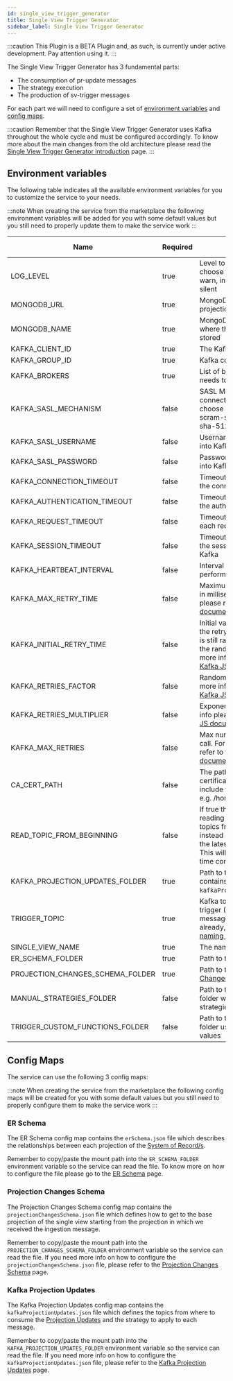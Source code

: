 ```yaml
---
id: single_view_trigger_generator
title: Single View Trigger Generator
sidebar_label: Single View Trigger Generator
---
```


:::caution
This Plugin is a BETA Plugin and, as such, is currently under active development. Pay attention using it.
:::

The Single View Trigger Generator has 3 fundamental parts:

- The consumption of pr-update messages
- The strategy execution
- The production of sv-trigger messages

For each part we will need to configure a set of [environment variables](#environment-variables) and [config maps](#config-maps).

:::caution
Remember that the Single View Trigger Generator uses Kafka throughout the whole cycle and must be configured accordingly. To know more about the main changes from the old architecture please read the [Single View Trigger Generator introduction](/fast_data/single_view_trigger_generator.md) page.
:::

## Environment variables

The following table indicates all the available environment variables for you to customize the service to your needs.

:::note
When creating the service from the marketplace the following environment variables will be added for you with some default values but you still need to properly update them to make the service work
:::

| Name                             | Required | Description                                                                                                                                                                                                                                | Default value |
|----------------------------------|----------|--------------------------------------------------------------------------------------------------------------------------------------------------------------------------------------------------------------------------------------------|---------------|
| LOG_LEVEL                        | true     | Level to use for logging; to choose from: error, fatal, warn, info, debug, trace, silent                                                                                                                                                   | silent        |
| MONGODB_URL                      | true     | MongoDB URL where the projections are stored                                                                                                                                                                                               | -             |
| MONGODB_NAME                     | true     | MongoDB Database name where the projections are stored                                                                                                                                                                                     | -             |
| KAFKA_CLIENT_ID                  | true     | The Kafka client identifier                                                                                                                                                                                                                | -             |
| KAFKA_GROUP_ID                   | true     | Kafka consumer group ID                                                                                                                                                                                                                    | -             |
| KAFKA_BROKERS                    | true     | List of brokers the service needs to connect to                                                                                                                                                                                            | -             |
| KAFKA_SASL_MECHANISM             | false    | SASL Mechanism with which connect to Kafka. You can choose between plain, scram-sha-256, scram-sha-512.                                                                                                                                    | plain         |
| KAFKA_SASL_USERNAME              | false    | Username to use for logging into Kafka                                                                                                                                                                                                     | -             |
| KAFKA_SASL_PASSWORD              | false    | Password to use for logging into Kafka                                                                                                                                                                                                     | -             |
| KAFKA_CONNECTION_TIMEOUT         | false    | Timeout in milliseconds for the connection to Kafka                                                                                                                                                                                        | 10000         |
| KAFKA_AUTHENTICATION_TIMEOUT     | false    | Timeout in milliseconds for the authentication to Kafka                                                                                                                                                                                    | 10000         |
| KAFKA_REQUEST_TIMEOUT            | false    | Timeout in milliseconds for each request to Kafka                                                                                                                                                                                          | 30000         |
| KAFKA_SESSION_TIMEOUT            | false    | Timeout in milliseconds for the session expiration in Kafka                                                                                                                                                                                | 30000         |
| KAFKA_HEARTBEAT_INTERVAL         | false    | Interval in milliseconds to perform each heartbeat                                                                                                                                                                                         | 3000          |
| KAFKA_MAX_RETRY_TIME             | false    | Maximum wait time for a retry in milliseconds. For more info please refer to the [Kafka JS documentation](https://kafka.js.org/docs/configuration#default-retry)                                                                           | 30000         |
| KAFKA_INITIAL_RETRY_TIME         | false    | Initial value used to calculate the retry in milliseconds (This is still randomized following the randomization factor). For more info please refer to the [Kafka JS documentation](https://kafka.js.org/docs/configuration#default-retry) | 300           |
| KAFKA_RETRIES_FACTOR             | false    | Randomization factor. For more info please refer to the [Kafka JS documentation](https://kafka.js.org/docs/configuration#default-retry)                                                                                                    | 0.2           |
| KAFKA_RETRIES_MULTIPLIER         | false    | Exponential factor. For more info please refer to the [Kafka JS documentation](https://kafka.js.org/docs/configuration#default-retry)                                                                                                      | 2             |
| KAFKA_MAX_RETRIES                | false    | Max number of retries per call. For more info please refer to the [Kafka JS documentation](https://kafka.js.org/docs/configuration#default-retry)                                                                                          | 5             |
| CA_CERT_PATH                     | false    | The path to the CA certificate, which should include the file name as well, e.g. /home/my-ca.pem                                                                                                                                           | -             |
| READ_TOPIC_FROM_BEGINNING        | false    | If true the consumer will start reading messages from topics from the beginning, instead of the message with the latest committed offset. This will happen only the first time connecting to the topic.                                    | false         |
| KAFKA_PROJECTION_UPDATES_FOLDER  | true     | Path to the folder that contains the file `kafkaProjectionUpdates.json`.                                                                                                                                                                   | -             |
| TRIGGER_TOPIC                    | true     | Kafka topic to send the sv-trigger (Projection Change) messages. If you don't have it already, checkout out the [naming convention](/fast_data/inputs_and_outputs.md#topic-naming-convention-2)                                            | -             |
| SINGLE_VIEW_NAME                 | true     | The name of the Single View                                                                                                                                                                                                                | -             |
| ER_SCHEMA_FOLDER                 | true     | Path to the [ER Schema](/fast_data/configuration/config_maps/erSchema.md) folder                                                                                                                                                           | -             |
| PROJECTION_CHANGES_SCHEMA_FOLDER | true     | Path to the [Projection Changes Schema](/fast_data/configuration/config_maps/projection_changes_schema.md) folder                                                                                                                          | -             |
| MANUAL_STRATEGIES_FOLDER         | false    | Path to the custom strategies folder where the custom strategies scripts are stored                                                                                                                                                        | -             |
| TRIGGER_CUSTOM_FUNCTIONS_FOLDER  | false    | Path to the custom functions folder used in `__fromFile__` values                                                                                                                                                                          | ''            |

## Config Maps

The service can use the following 3 config maps:

:::note
When creating the service from the marketplace the following config maps will be created for you with some default values but you still need to properly configure them to make the service work
:::

### ER Schema

The ER Schema config map contains the `erSchema.json` file which describes the relationships between each projection of the [System of Record/s](/fast_data/the_basics.md#system-of-records-sor).

Remember to copy/paste the mount path into the `ER_SCHEMA_FOLDER` environment variable so the service can read the file.
To know more on how to configure the file please go to the [ER Schema](/fast_data/configuration/config_maps/erSchema.md) page.

### Projection Changes Schema

The Projection Changes Schema config map contains the `projectionChangesSchema.json` file which defines how to get to the base projection of the single view starting from the projection in which we received the ingestion message. 

Remember to copy/paste the mount path into the `PROJECTION_CHANGES_SCHEMA_FOLDER` environment variable so the service can read the file.
If you need more info on how to configure the `projectionChangesSchema.json` file, please refer to the [Projection Changes Schema](/fast_data/configuration/config_maps/projection_changes_schema.md) page.

### Kafka Projection Updates

The Kafka Projection Updates config map contains the `kafkaProjectionUpdates.json` file which defines the topics from where to consume the [Projection Updates](/fast_data/inputs_and_outputs.md#projection-update) and the strategy to apply to each message.

Remember to copy/paste the mount path into the `KAFKA_PROJECTION_UPDATES_FOLDER` environment variable so the service can read the file.
If you need more info on how to configure the `kafkaProjectionUpdates.json` file, please refer to the [Kafka Projection Updates](/fast_data/configuration/config_maps/kafka_projection_updates.md) page.
